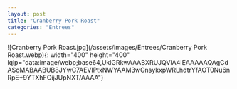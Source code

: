 ```yaml
---
layout: post
title: "Cranberry Pork Roast"
categories: "Entrees"
---
```

![Cranberry Pork Roast.jpg](/assets/images/Entrees/Cranberry Pork Roast.webp){: width="400" height="400" lqip="data:image/webp;base64,UklGRkwAAABXRUJQVlA4IEAAAAAQAgCdASoMABAABUB8JYwC7AEVlPtxNWYAAM3wGnsykxpWRLhdtrYfAOT0Nu6nRpE+9YTXhFOijJUpNXT/AAAA"}

